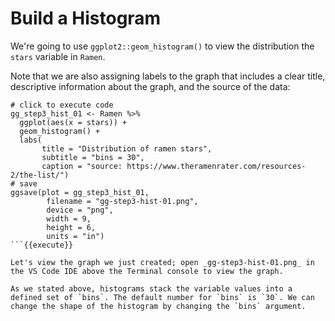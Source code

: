 # Build a Histogram

We're going to use `ggplot2::geom_histogram()` to view the distribution the `stars` variable in `Ramen`.

Note that we are also assigning labels to the graph that includes a clear title, descriptive information about the graph, and the source of the data:

```
# click to execute code
gg_step3_hist_01 <- Ramen %>%
  ggplot(aes(x = stars)) +
  geom_histogram() +
  labs(
       title = "Distribution of ramen stars",
       subtitle = "bins = 30",
       caption = "source: https://www.theramenrater.com/resources-2/the-list/")
# save
ggsave(plot = gg_step3_hist_01,
        filename = "gg-step3-hist-01.png",
        device = "png",
        width = 9,
        height = 6,
        units = "in")
```{{execute}}

Let's view the graph we just created; open _gg-step3-hist-01.png_ in the VS Code IDE above the Terminal console to view the graph.

As we stated above, histograms stack the variable values into a defined set of `bins`. The default number for `bins` is `30`. We can change the shape of the histogram by changing the `bins` argument.
